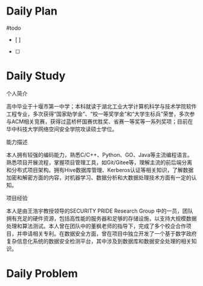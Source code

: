 # Daily Plan
#todo
- [ ] 
- [ ] 
# Daily Study
个人简介

高中毕业于十堰市第一中学；本科就读于湖北工业大学计算机科学与技术学院软件工程专业，多次获得“国家助学金”、“校一等奖学金”和“大学生标兵”荣誉，多次参与ACM相关竞赛，获得过蓝桥杯国赛优胜奖、省赛一等奖等一系列奖项；目前在华中科技大学网络空间安全学院攻读硕士学位。

能力描述

本人拥有较强的编码能力，熟悉C/C++、Python、GO、Java等主流编程语言。熟悉项目开展流程，掌握项目管理工具，如Git/Gitee等，理解主流的前后端分离和分布式项目架构。拥有Hive数据库管理、Kerberos认证等相关知识，了解数据加密和解密方面的内容，对机器学习、数据分析和大数据处理技术方面有一定的认知。

项目经验

本人是由王浩宇教授领导的SECURITY PRIDE Research Group 中的一员，团队拥有充足的硬件资源，包括高性能的服务器和足够的存储设施，以支持大规模数据处理和算法测试。本人曾在团队中的董枫老师的指导下，完成了多个校企合作项目，并申请相关专利。在数据安全方面，曾在项目中独立开发了一个基于数字政府复杂信息化系统的数据安全检测平台，其中涉及到数据库和数据安全处理的相关知识。
# Daily Problem